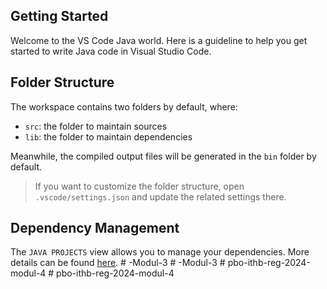 ## Getting Started

Welcome to the VS Code Java world. Here is a guideline to help you get started to write Java code in Visual Studio Code.

## Folder Structure

The workspace contains two folders by default, where:

- `src`: the folder to maintain sources
- `lib`: the folder to maintain dependencies

Meanwhile, the compiled output files will be generated in the `bin` folder by default.

> If you want to customize the folder structure, open `.vscode/settings.json` and update the related settings there.

## Dependency Management

The `JAVA PROJECTS` view allows you to manage your dependencies. More details can be found [here](https://github.com/microsoft/vscode-java-dependency#manage-dependencies).
#   - M o d u l - 3  
 #   - M o d u l - 3  
 #   p b o - i t h b - r e g - 2 0 2 4 - m o d u l - 4  
 #   p b o - i t h b - r e g - 2 0 2 4 - m o d u l - 4  
 